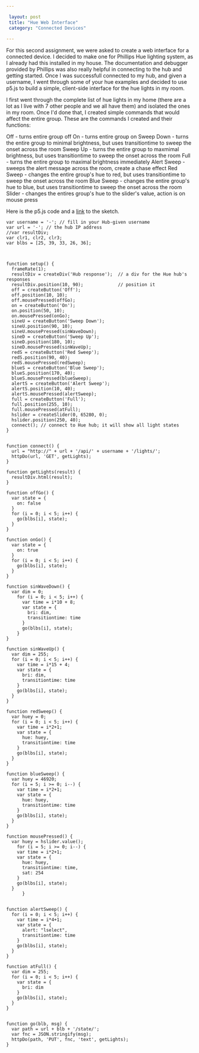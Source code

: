 ```yaml
---

 layout: post
 title: "Hue Web Interface"
 category: "Connected Devices"
 
---
```


For this second assignment, we were asked to create a web interface for a connected device. I decided to make one for Phillips Hue lighting system, as I already had this installed in my house. The documentation and debugger provided by Phillips was also really helpful in connecting to the hub and getting started. Once I was successfull connected to my hub, and given a username, I went through some of your hue examples and decided to use p5.js to build a simple, client-side interface for the hue lights in my room. 

I first went through the complete list of hue lights in my home (there are a lot as I live with 7 other people and we all have them) and isolated the ones in my room. Once I'd done that, I created simple commands that would affect the entire group. These are the commands I created and their functions:

Off - turns entire group off
On - turns entire group on
Sweep Down - turns the entire group to minimal brightness, but uses transitiontime to sweep the onset across the room
Sweep Up - turns the entire group to maxmimal brightness, but uses transitiontime to sweep the onset across the room
Full - turns the entire group to maximal brightness immediately
Alert Sweep - sweeps the alert message across the room, create a chase effect
Red Sweep - changes the entire group's hue to red, but uses transitiontime to sweep the onset across the room
Blue Sweep - changes the entire group's hue to blue, but uses transitiontime to sweep the onset across the room
Slider - changes the entires group's hue to the slider's value, action is on mouse press


Here is the p5.js code and a [link](http://alpha.editor.p5js.org/patchbae/sketches/r1KhjmdIf) to the sketch. 

```
var username = '-'; // fill in your Hub-given username
var url = '-'; // the hub IP address     
//var resultDiv;
var clr1, clr2, clr3;
var blbs = [25, 39, 33, 26, 36];



function setup() {
  frameRate(1);
  resultDiv = createDiv('Hub response');  // a div for the Hue hub's responses
  resultDiv.position(10, 90);             // position it
  off = createButton('Off');
  off.position(10, 10);
  off.mousePressed(offGo);
  on = createButton('On');
  on.position(50, 10);
  on.mousePressed(onGo);
  sineU = createButton('Sweep Down');
  sineU.position(90, 10);
  sineU.mousePressed(sinWaveDown);
  sineD = createButton('Sweep Up');
  sineD.position(180, 10);
  sineD.mousePressed(sinWaveUp);
  redS = createButton('Red Sweep');
  redS.position(90, 40);
  redS.mousePressed(redSweep);
  blueS = createButton('Blue Sweep');
  blueS.position(170, 40);
  blueS.mousePressed(blueSweep);
  alertS = createButton('Alert Sweep');
  alertS.position(10, 40);
  alertS.mousePressed(alertSweep);
  full = createButton('Full');
  full.position(255, 10);
  full.mousePressed(atFull);
  hslider = createSlider(0, 65280, 0);
  hslider.position(250, 40);
  connect(); // connect to Hue hub; it will show all light states
}


function connect() {
  url = "http://" + url + '/api/' + username + '/lights/';
  httpDo(url, 'GET', getLights);
}

function getLights(result) {
  resultDiv.html(result);
}

function offGo() {
  var state = {
    on: false
  }
  for (i = 0; i < 5; i++) {
    go(blbs[i], state);
  }
}

function onGo() {
  var state = {
    on: true
  }
  for (i = 0; i < 5; i++) {
    go(blbs[i], state);
  }
}

function sinWaveDown() {
  var dim = 0;
    for (i = 0; i < 5; i++) {
      var time = i*10 + 8;
      var state = {
        bri: dim,
        transitiontime: time
      }
      go(blbs[i], state);
    }
}

function sinWaveUp() {
  var dim = 255;
  for (i = 0; i < 5; i++) {
    var time = i*15 + 4;
    var state = {
      bri: dim,
      transitiontime: time
    }
    go(blbs[i], state);
  }
}

function redSweep() {
  var huey = 0;
  for (i = 0; i < 5; i++) {
    var time = i*2+1;
    var state = {
      hue: huey,
      transitiontime: time
    }
    go(blbs[i], state);
  }
}

function blueSweep() {
  var huey = 46920;
  for (i = 5; i >= 0; i--) {
    var time = i*2+1;
    var state = {
      hue: huey,
      transitiontime: time
    }
    go(blbs[i], state);
  }
}

function mousePressed() {
  var huey = hslider.value();
    for (i = 5; i >= 0; i--) {
    var time = i*2+1;
    var state = {
      hue: huey,
      transitiontime: time, 
      sat: 254
    }
    go(blbs[i], state);
  }
      }


function alertSweep() {
  for (i = 0; i < 5; i++) {
    var time = i*4+1;
    var state = {
      alert: "lselect",
      transitiontime: time
    }
    go(blbs[i], state);
  }
}

function atFull() {
  var dim = 255;
  for (i = 0; i < 5; i++) {
    var state = {
      bri: dim
    }
    go(blbs[i], state);
  }
}


function go(blb, msg) {
  var path = url + blb + '/state/';
  var fnc = JSON.stringify(msg);
  httpDo(path, 'PUT', fnc, 'text', getLights);
}
```

